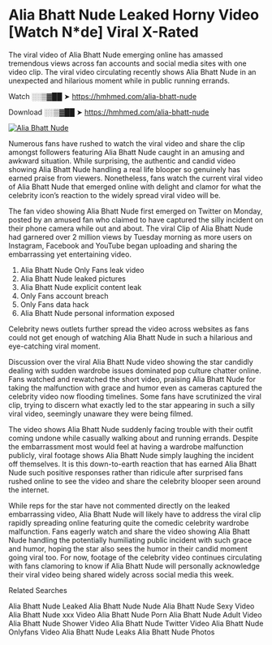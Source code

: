 ﻿# Alia Bhatt Nude Leaked Horny Video [Watch N*de] Viral X-Rated

The viral video of ﻿Alia Bhatt Nude emerging online has amassed tremendous views across fan accounts and social media sites with one video clip. The viral video circulating recently shows ﻿Alia Bhatt Nude in an unexpected and hilarious moment while in public running errands. 

Watch ░░▒▓██ ➤ https://hmhmed.com/alia-bhatt-nude

Download ░░▒▓██ ➤ https://hmhmed.com/alia-bhatt-nude

[![Alia Bhatt Nude](https://i.imgur.com/dJHk4Zq.gif)](https://hmhmed.com/alia-bhatt-nude)

Numerous fans have rushed to watch the viral video and share the clip amongst followers featuring ﻿Alia Bhatt Nude caught in an amusing and awkward situation. While surprising, the authentic and candid video showing ﻿Alia Bhatt Nude handling a real life blooper so genuinely has earned praise from viewers. Nonetheless, fans watch the current viral video of ﻿Alia Bhatt Nude that emerged online with delight and clamor for what the celebrity icon’s reaction to the widely spread viral video will be.

The fan video showing ﻿Alia Bhatt Nude first emerged on Twitter on Monday, posted by an amused fan who claimed to have captured the silly incident on their phone camera while out and about. The viral Clip of ﻿Alia Bhatt Nude had garnered over 2 million views by Tuesday morning as more users on Instagram, Facebook and YouTube began uploading and sharing the embarrassing yet entertaining video. 

1. ﻿Alia Bhatt Nude Only Fans leak video
2. ﻿Alia Bhatt Nude leaked pictures
3. ﻿Alia Bhatt Nude explicit content leak
4. Only Fans account breach
5. Only Fans data hack
6. ﻿Alia Bhatt Nude personal information exposed

Celebrity news outlets further spread the video across websites as fans could not get enough of watching ﻿Alia Bhatt Nude in such a hilarious and eye-catching viral moment. 

Discussion over the viral ﻿Alia Bhatt Nude video showing the star candidly dealing with sudden wardrobe issues dominated pop culture chatter online. Fans watched and rewatched the short video, praising ﻿Alia Bhatt Nude for taking the malfunction with grace and humor even as cameras captured the celebrity video now flooding timelines. Some fans have scrutinized the viral clip, trying to discern what exactly led to the star appearing in such a silly viral video, seemingly unaware they were being filmed.

The video shows ﻿Alia Bhatt Nude suddenly facing trouble with their outfit coming undone while casually walking about and running errands. Despite the embarrassment most would feel at having a wardrobe malfunction publicly, viral footage shows ﻿Alia Bhatt Nude simply laughing the incident off themselves. It is this down-to-earth reaction that has earned ﻿Alia Bhatt Nude such positive responses rather than ridicule after surprised fans rushed online to see the video and share the celebrity blooper seen around the internet.  

While reps for the star have not commented directly on the leaked embarrassing video, ﻿Alia Bhatt Nude will likely have to address the viral clip rapidly spreading online featuring quite the comedic celebrity wardrobe malfunction. Fans eagerly watch and share the video showing ﻿Alia Bhatt Nude handling the potentially humiliating public incident with such grace and humor, hoping the star also sees the humor in their candid moment going viral too. For now, footage of the celebrity video continues circulating with fans clamoring to know if ﻿Alia Bhatt Nude will personally acknowledge their viral video being shared widely across social media this week.

Related Searches

﻿Alia Bhatt Nude Leaked
﻿Alia Bhatt Nude Nude
﻿Alia Bhatt Nude Sexy Video
﻿Alia Bhatt Nude xxx Video
﻿Alia Bhatt Nude Porn
﻿Alia Bhatt Nude Adult Video
﻿Alia Bhatt Nude Shower Video
﻿Alia Bhatt Nude Twitter Video
﻿Alia Bhatt Nude Onlyfans Video
﻿Alia Bhatt Nude Leaks
﻿Alia Bhatt Nude Photos
